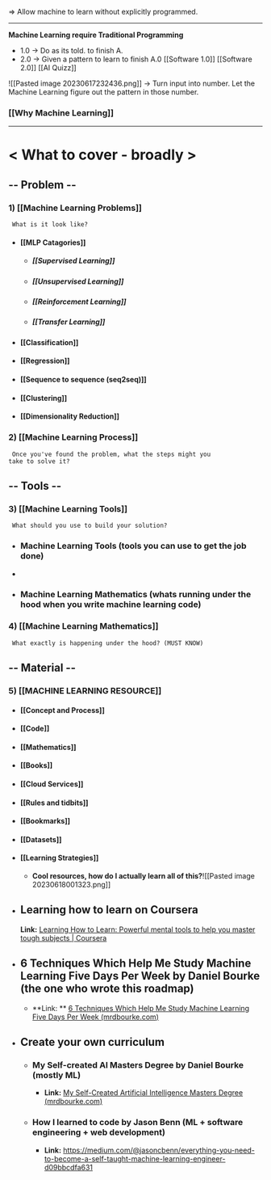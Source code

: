 => Allow machine to learn without explicitly programmed.

---

**Machine Learning require Traditional Programming** 
+ 1.0 -> Do as its told. to finish A. 
+ 2.0 -> Given a pattern to learn to finish A.0
[[Software 1.0]]                       [[Software 2.0]]                       [[AI Quizz]]

![[Pasted image 20230617232436.png]]
-> Turn input into number. Let the Machine Learning figure out the pattern in those number.
	
### [[Why Machine Learning]] 

---
# < What to cover - broadly >

## -- Problem --
### 1) [[Machine Learning Problems]]
	 What is it look like?   
+ #### [[MLP Catagories]]
	+ ##### [[Supervised Learning]]
	+ ##### [[Unsupervised Learning]]
	+ ##### [[Reinforcement Learning]]
	+ ##### [[Transfer Learning]]

+ #### [[Classification]]
 
+ #### [[Regression]]
 
+ #### [[Sequence to sequence (seq2seq)]]
 
+ #### [[Clustering]]

+ #### [[Dimensionality Reduction]]

### 2) [[Machine Learning Process]]
	 Once you've found the problem, what the steps might you           take to solve it?

## -- Tools --
### 3) [[Machine Learning Tools]]
	 What should you use to build your solution?
+ ### Machine Learning Tools (tools you can use to get the job done)
+ 
+ ### Machine Learning Mathematics (whats running under the hood when you write machine learning code)

### 4) [[Machine Learning Mathematics]]
	 What exactly is happening under the hood? (MUST KNOW)

## -- Material --
### 5) [[MACHINE LEARNING RESOURCE]]

+ #### [[Concept and Process]]

+ #### [[Code]]

+ #### [[Mathematics]]

+ #### [[Books]]

+ #### [[Cloud Services]]

+ #### [[Rules and tidbits]]

+ #### [[Bookmarks]]

+ #### [[Datasets]]

+ #### [[Learning Strategies]]
	+ **Cool resources, how do I actually learn all of this?**![[Pasted image 20230618001323.png]]
+ ## Learning how to learn on Coursera
	**Link:** [Learning How to Learn: Powerful mental tools to help you master tough subjects | Coursera](https://www.coursera.org/learn/learning-how-to-learn/)

+ ## 6 Techniques Which Help Me Study Machine Learning Five Days Per Week by Daniel Bourke (the one who wrote this roadmap)
	+ **Link: ** [6 Techniques Which Help Me Study Machine Learning Five Days Per Week (mrdbourke.com)](https://www.mrdbourke.com/6-techniques-which-help-me-study-machine-learning-five-days-per-week/)

+ ## Create your own curriculum
	+ ### My Self-created Al Masters Degree by Daniel Bourke (mostly ML)
		+ **Link:** [My Self-Created Artificial Intelligence Masters Degree (mrdbourke.com)](https://www.mrdbourke.com/aimastersdegree/)
	+ ### How I learned to code by Jason Benn (ML + software engineering + web development)
		+ **Link:** https://medium.com/@jasoncbenn/everything-you-need-to-become-a-self-taught-machine-learning-engineer-d09bbcdfa631


~~~~